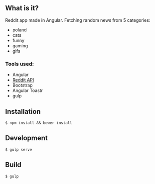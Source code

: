 ## What is it?
Reddit app made in Angular. Fetching random news from 5 categories:
- poland
- cats
- funny
- gaming
- gifs

### Tools used:

- Angular
- [Reddit API](https://www.reddit.com/dev/api/)
- Bootstrap
- Angular Toastr
- gulp

## Installation

```
$ npm install && bower install
```

## Development

```
$ gulp serve
```

## Build

```
$ gulp
```
